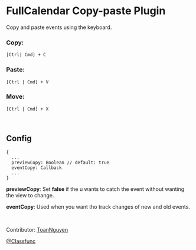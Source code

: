 
# FullCalendar Copy-paste Plugin

Copy and paste events using the keyboard.
### Copy:
```
[Ctrl| Cmd] + C
```

### Paste:
```
[Ctrl | Cmd] + V
```

### Move:
```
[Ctrl | Cmd] + X
```

<br />

## Config
```
{
  ...
  previewCopy: Boolean // default: true
  eventCopy: Callback
  ...
}
```

<strong>previewCopy</strong>: Set <strong>false</strong> if the u wants to catch the event without wanting the view to change.

<strong>eventCopy</strong>: Used when you want tho track changes of new and old events.

<br />

Contributor: [ToanNguyen](https://github.com/toannguyen2 "ToanNguyen")

[@Classfunc](https://classfunc.com "Classfunc ")
